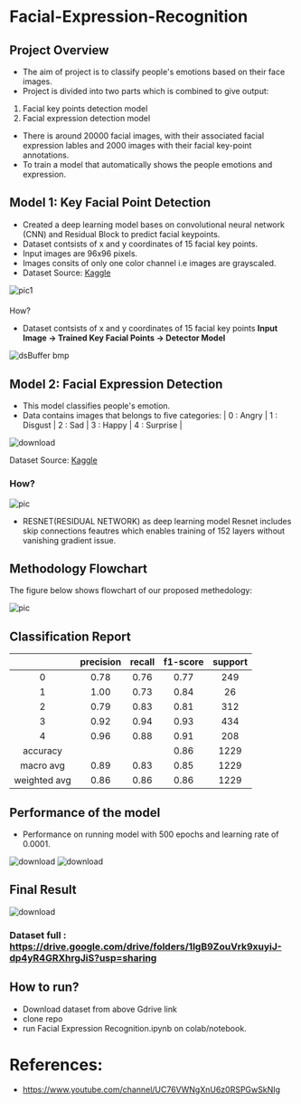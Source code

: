 # Facial-Expression-Recognition

## Project Overview
- The aim of project is to classify people's emotions based on their face images.
- Project is divided into two parts which is combined to give output:
 1. Facial key points detection model
 2. Facial expression detection model
- There is around 20000 facial images, with their associated facial expression lables and 2000 images with their facial key-point annotations.
- To train a model that automatically shows the people emotions and expression.

## Model 1: Key Facial Point Detection
- Created a deep learning model bases on convolutional neural network (CNN) and Residual Block to predict facial keypoints.
- Dataset contsists of x and y coordinates of 15 facial key points.
- Input images are 96x96 pixels.
- Images consits of only one color channel i.e images are grayscaled.
- Dataset Source: [Kaggle](http://https://www.kaggle.com/c/facial-keypoints-detection/data "Kaggle")

![pic1](https://user-images.githubusercontent.com/42632417/110663048-1f295700-81ec-11eb-87f8-9b424fb2141f.png)
#### 
How?
- Dataset contsists of x and y coordinates of 15 facial key points
**Input Image -> Trained Key Facial Points -> Detector Model**

![dsBuffer bmp](https://user-images.githubusercontent.com/42632417/110666470-5ea57280-81ef-11eb-8113-cc9a9690587d.png)

## Model 2: Facial Expression Detection
- This model classifies people's emotion.
- Data contains images that belongs to five categories:
  | 0 : Angry |  1 : Disgust | 2 : Sad  | 3 : Happy | 4 : Surprise |


![download](https://user-images.githubusercontent.com/42632417/110667195-0ae75900-81f0-11eb-835a-79a92334bf47.png)

Dataset Source: [Kaggle](http://https://www.kaggle.com/c/challenges-in-representation-learning-facial-expression-recognition-challenge/data "Kaggle")

### How?

![pic](https://user-images.githubusercontent.com/42632417/110667735-91039f80-81f0-11eb-9ef4-7dc7bcbdf9a7.GIF)

- RESNET(RESIDUAL NETWORK) as deep learning model
Resnet includes skip connections feautres which enables training of 152 layers without vanishing gradient issue.


## Methodology Flowchart

The figure below shows flowchart of our proposed methedology:

![pic](https://user-images.githubusercontent.com/42632417/110668836-bba22800-81f1-11eb-8469-99c64409f098.GIF)



## Classification Report
|	| precision |    recall | f1-score  | support |
|:--:	| :---:     |   :---:   | :---:	    | :---:   |
|   0   |   0.78    |    0.76   |   0.77    |   249   | 
|   1   |   1.00    |    0.73   |   0.84    |    26   |
|   2   |   0.79    |    0.83   |   0.81    |   312   |
|   3   |   0.92    |    0.94   |   0.93    |   434   |
|   4   |   0.96    |    0.88   |   0.91    |   208   | 
| accuracy|         |           |   0.86    |  1229   | 
|macro avg| 0.89    |  0.83     | 0.85      | 1229    |
|weighted avg|0.86   |   0.86   |   0.86    | 1229    |

## Performance of the model
- Performance on running model with 500 epochs and learning rate of 0.0001.

![download](https://user-images.githubusercontent.com/42632417/110739242-c93dc900-8256-11eb-9218-2de1909aaa25.png) ![download](https://user-images.githubusercontent.com/42632417/110739261-d1960400-8256-11eb-8744-32c6e4862207.png)

## Final Result

![download](https://user-images.githubusercontent.com/42632417/110671267-5439a780-81f4-11eb-9725-3e42d60e094d.png)

### Dataset full : https://drive.google.com/drive/folders/1lgB9ZouVrk9xuyiJ-dp4yR4GRXhrgJiS?usp=sharing

## How to run?
- Download dataset from above Gdrive link
- clone repo
- run Facial Expression Recognition.ipynb on colab/notebook.

# References:
- https://www.youtube.com/channel/UC76VWNgXnU6z0RSPGwSkNIg
